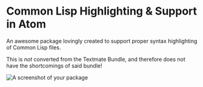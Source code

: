 # Common Lisp Highlighting & Support in Atom

An awesome package lovingly created to support proper syntax highlighting of Common Lisp files.

This is *not* converted from the Textmate Bundle, and therefore does not have the shortcomings of said bundle!

![A screenshot of your package](https://f.cloud.github.com/assets/69169/2290250/c35d867a-a017-11e3-86be-cd7c5bf3ff9b.gif)
